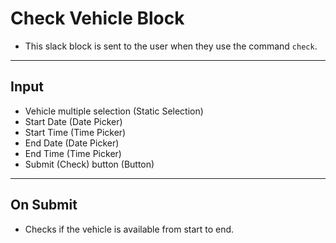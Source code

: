 # Check Vehicle Block  
- This slack block is sent to the user when they use the command `check`.  
---
**Input**  
-
- Vehicle multiple selection (Static Selection)  
- Start Date (Date Picker)
- Start Time (Time Picker)
- End Date (Date Picker)
- End Time (Time Picker)
- Submit (Check) button (Button)  
---  
**On Submit**  
-
- Checks if the vehicle is available from start to end.  
